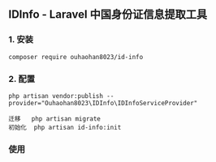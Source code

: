 ## IDInfo - Laravel 中国身份证信息提取工具

### 1. 安装

```shell
composer require ouhaohan8023/id-info
```
### 2. 配置
```
php artisan vendor:publish --provider="Ouhaohan8023\IDInfo\IDInfoServiceProvider"

迁移   php artisan migrate
初始化  php artisan id-info:init
```

### 使用

```php

```
